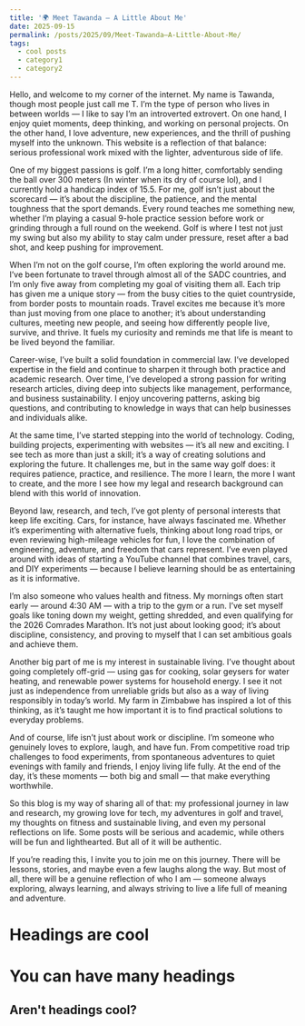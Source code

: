 ```yaml
---
title: '🌍 Meet Tawanda – A Little About Me'
date: 2025-09-15
permalink: /posts/2025/09/Meet-Tawanda–A-Little-About-Me/
tags:
  - cool posts
  - category1
  - category2
---
```


Hello, and welcome to my corner of the internet. My name is Tawanda, though most people just call me T. I’m the type of person who lives in between worlds — I like to say I’m an introverted extrovert. On one hand, I enjoy quiet moments, deep thinking, and working on personal projects. On the other hand, I love adventure, new experiences, and the thrill of pushing myself into the unknown. This website is a reflection of that balance: serious professional work mixed with the lighter, adventurous side of life.

One of my biggest passions is golf. I’m a long hitter, comfortably sending the ball over 300 meters (In winter when its dry of course lol), and I currently hold a handicap index of 15.5. For me, golf isn’t just about the scorecard — it’s about the discipline, the patience, and the mental toughness that the sport demands. Every round teaches me something new, whether I’m playing a casual 9-hole practice session before work or grinding through a full round on the weekend. Golf is where I test not just my swing but also my ability to stay calm under pressure, reset after a bad shot, and keep pushing for improvement.

When I’m not on the golf course, I’m often exploring the world around me. I’ve been fortunate to travel through almost all of the SADC countries, and I’m only five away from completing my goal of visiting them all. Each trip has given me a unique story — from the busy cities to the quiet countryside, from border posts to mountain roads. Travel excites me because it’s more than just moving from one place to another; it’s about understanding cultures, meeting new people, and seeing how differently people live, survive, and thrive. It fuels my curiosity and reminds me that life is meant to be lived beyond the familiar.

Career-wise, I’ve built a solid foundation in commercial law. I’ve developed expertise in the field and continue to sharpen it through both practice and academic research. Over time, I’ve developed a strong passion for writing research articles, diving deep into subjects like management, performance, and business sustainability. I enjoy uncovering patterns, asking big questions, and contributing to knowledge in ways that can help businesses and individuals alike.

At the same time, I’ve started stepping into the world of technology. Coding, building projects, experimenting with websites — it’s all new and exciting. I see tech as more than just a skill; it’s a way of creating solutions and exploring the future. It challenges me, but in the same way golf does: it requires patience, practice, and resilience. The more I learn, the more I want to create, and the more I see how my legal and research background can blend with this world of innovation.

Beyond law, research, and tech, I’ve got plenty of personal interests that keep life exciting. Cars, for instance, have always fascinated me. Whether it’s experimenting with alternative fuels, thinking about long road trips, or even reviewing high-mileage vehicles for fun, I love the combination of engineering, adventure, and freedom that cars represent. I’ve even played around with ideas of starting a YouTube channel that combines travel, cars, and DIY experiments — because I believe learning should be as entertaining as it is informative.

I’m also someone who values health and fitness. My mornings often start early — around 4:30 AM — with a trip to the gym or a run. I’ve set myself goals like toning down my weight, getting shredded, and even qualifying for the 2026 Comrades Marathon. It’s not just about looking good; it’s about discipline, consistency, and proving to myself that I can set ambitious goals and achieve them.

Another big part of me is my interest in sustainable living. I’ve thought about going completely off-grid — using gas for cooking, solar geysers for water heating, and renewable power systems for household energy. I see it not just as independence from unreliable grids but also as a way of living responsibly in today’s world. My farm in Zimbabwe has inspired a lot of this thinking, as it’s taught me how important it is to find practical solutions to everyday problems.

And of course, life isn’t just about work or discipline. I’m someone who genuinely loves to explore, laugh, and have fun. From competitive road trip challenges to food experiments, from spontaneous adventures to quiet evenings with family and friends, I enjoy living life fully. At the end of the day, it’s these moments — both big and small — that make everything worthwhile.

So this blog is my way of sharing all of that: my professional journey in law and research, my growing love for tech, my adventures in golf and travel, my thoughts on fitness and sustainable living, and even my personal reflections on life. Some posts will be serious and academic, while others will be fun and lighthearted. But all of it will be authentic.

If you’re reading this, I invite you to join me on this journey. There will be lessons, stories, and maybe even a few laughs along the way. But most of all, there will be a genuine reflection of who I am — someone always exploring, always learning, and always striving to live a life full of meaning and adventure.

Headings are cool
======

You can have many headings
======

Aren't headings cool?
------
